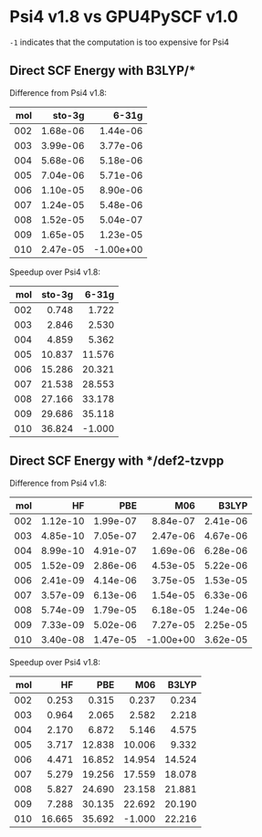 # Psi4 v1.8 vs GPU4PySCF v1.0

`-1` indicates that the computation is too expensive for Psi4

## Direct SCF Energy with B3LYP/*


Difference from Psi4 v1.8:

|   mol |   sto-3g |     6-31g |
|------:|---------:|----------:|
|   002 | 1.68e-06 |  1.44e-06 |
|   003 | 3.99e-06 |  3.77e-06 |
|   004 | 5.68e-06 |  5.18e-06 |
|   005 | 7.04e-06 |  5.71e-06 |
|   006 | 1.10e-05 |  8.90e-06 |
|   007 | 1.24e-05 |  5.48e-06 |
|   008 | 1.52e-05 |  5.04e-07 |
|   009 | 1.65e-05 |  1.23e-05 |
|   010 | 2.47e-05 | -1.00e+00 |

Speedup over Psi4 v1.8:

|   mol |   sto-3g |   6-31g |
|------:|---------:|--------:|
|   002 |    0.748 |   1.722 |
|   003 |    2.846 |   2.530 |
|   004 |    4.859 |   5.362 |
|   005 |   10.837 |  11.576 |
|   006 |   15.286 |  20.321 |
|   007 |   21.538 |  28.553 |
|   008 |   27.166 |  33.178 |
|   009 |   29.686 |  35.118 |
|   010 |   36.824 |  -1.000 |


## Direct SCF Energy with */def2-tzvpp


Difference from Psi4 v1.8:

|   mol |       HF |      PBE |       M06 |    B3LYP |
|------:|---------:|---------:|----------:|---------:|
|   002 | 1.12e-10 | 1.99e-07 |  8.84e-07 | 2.41e-06 |
|   003 | 4.85e-10 | 7.05e-07 |  2.47e-06 | 4.67e-06 |
|   004 | 8.99e-10 | 4.91e-07 |  1.69e-06 | 6.28e-06 |
|   005 | 1.52e-09 | 2.86e-06 |  4.53e-05 | 5.22e-06 |
|   006 | 2.41e-09 | 4.14e-06 |  3.75e-05 | 1.53e-05 |
|   007 | 3.57e-09 | 6.13e-06 |  1.54e-05 | 6.33e-06 |
|   008 | 5.74e-09 | 1.79e-05 |  6.18e-05 | 1.24e-06 |
|   009 | 7.33e-09 | 5.02e-06 |  7.27e-05 | 2.25e-05 |
|   010 | 3.40e-08 | 1.47e-05 | -1.00e+00 | 3.62e-05 |

Speedup over Psi4 v1.8:

|   mol |     HF |    PBE |    M06 |   B3LYP |
|------:|-------:|-------:|-------:|--------:|
|   002 |  0.253 |  0.315 |  0.237 |   0.234 |
|   003 |  0.964 |  2.065 |  2.582 |   2.218 |
|   004 |  2.170 |  6.872 |  5.146 |   4.575 |
|   005 |  3.717 | 12.838 | 10.006 |   9.332 |
|   006 |  4.471 | 16.852 | 14.954 |  14.524 |
|   007 |  5.279 | 19.256 | 17.559 |  18.078 |
|   008 |  5.827 | 24.690 | 23.158 |  21.881 |
|   009 |  7.288 | 30.135 | 22.692 |  20.190 |
|   010 | 16.665 | 35.692 | -1.000 |  22.216 |

